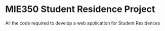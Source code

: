 # MIE350 Student Residence Project
 All the code required to develop a web application for Student Residences
